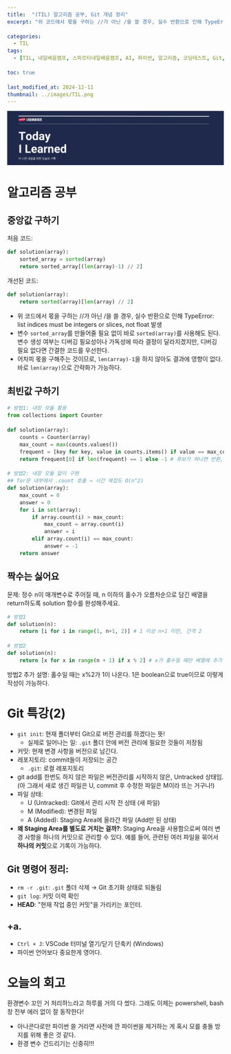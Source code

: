 ```yaml
---
title:  "(TIL) 알고리즘 공부, Git 개념 정리"
excerpt: "위 코드에서 몫을 구하는 //가 아닌 /을 쓸 경우, 실수 반환으로 인해 TypeError: list indices must be integers or slices, not float 발생"

categories:
  - TIL
tags:
  - [TIL, 내일배움캠프, 스파르타내일배움캠프, AI, 파이썬, 알고리즘, 코딩테스트, Git, 분산버전관리]

toc: true

last_modified_at: 2024-12-11
thumbnail: ../images/TIL.png
---
```

![](/images/../images/TIL.png)

# 알고리즘 공부
## 중앙값 구하기
처음 코드:
```py
def solution(array):
    sorted_array = sorted(array)
    return sorted_array[(len(array)-1) // 2] 
```

개선된 코드:
```py
def solution(array):
    return sorted(array)[len(array) // 2] 
```
- 위 코드에서 몫을 구하는 //가 아닌 /을 쓸 경우, 실수 반환으로 인해 TypeError: list indices must be integers or slices, not float 발생
- 변수 `sorted_array`를 만들어줄 필요 없이 바로 `sorted(array)`를 사용해도 된다. 변수 생성 여부는 디버깅 필요성이나 가독성에 따라 결정이 달라지겠지만, 디버깅 필요 없다면 간결한 코드를 우선한다.
- 어차피 몫을 구해주는 것이므로, `len(array)-1`을 하지 않아도 결과에 영향이 없다. 바로 `len(array)`으로 간략화가 가능하다.

## 최빈값 구하기
```py
# 방법1: 내장 모듈 활용
from collections import Counter

def solution(array):
    counts = Counter(array)
    max_count = max(counts.values())
    frequent = [key for key, value in counts.items() if value == max_count]
    return frequent[0] if len(frequent) == 1 else -1 # 후보가 하나면 반환, 여러 개면 -1

# 방법2: 내장 모듈 없이 구현
## for문 내부에서 .count 호출 → 시간 복잡도 O(n^2)
def solution(array):
    max_count = 0
    answer = 0
    for i in set(array):
        if array.count(i) > max_count:
            max_count = array.count(i)
            answer = i
        elif array.count(i) == max_count:
            answer = -1
    return answer
```

## 짝수는 싫어요
문제: 정수 n이 매개변수로 주어질 때, n 이하의 홀수가 오름차순으로 담긴 배열을 return하도록 solution 함수를 완성해주세요.

```py
# 방법1
def solution(n):
    return [i for i in range(1, n+1, 2)] # 1 이상 n+1 미만, 간격 2

# 방법2
def solution(n):
    return [x for x in range(n + 1) if x % 2] # x가 홀수일 때만 배열에 추가  
```
방법2 추가 설명: 홀수일 때는 x%2가 1이 나온다. 1은 boolean으로 true이므로 이렇게 작성이 가능하다.

# Git 특강(2)
- `git init`: 현재 폴더부터 Git으로 버전 관리를 하겠다는 뜻!
  - 실제로 일어나는 일: `.git` 폴더 안에 버전 관리에 필요한 것들이 저장됨
- 커밋: 현재 변경 사항을 버전으로 남긴다.
- 레포지토리: commit들이 저장되는 공간
  - `.git`: 로컬 레포지토리
- git add를 한번도 하지 않은 파일은 버전관리를 시작하지 않은, Untracked 상태임. (아 그래서 새로 생긴 파일은 U, commit 후 수정한 파일은 M이라 뜨는 거구나!) 
- 파일 상태:
  - U (Untracked): Git에서 관리 시작 전 상태 (새 파일)
  - M (Modified): 변경된 파일
  - A (Added): Staging Area에 올라간 파일 (Add만 된 상태)
- **왜 Staging Area를 별도로 거치는 걸까?**:
  Staging Area을 사용함으로써 여러 변경 사항을 하나의 커밋으로 관리할 수 있다. 예를 들어, 관련된 여러 파일을 묶어서 **하나의 커밋**으로 기록이 가능하다.

## Git 명령어 정리:
- `rm -r .git`: `.git` 폴더 삭제 → Git 초기화 상태로 되돌림
- `git log`: 커밋 이력 확인
- **HEAD**: "현재 작업 중인 커밋"을 가리키는 포인터.

## +a. 
- `Ctrl + J`: VSCode 터미널 열기/닫기 단축키 (Windows)
- 파이썬 언어보다 중요한게 영어다.

# 오늘의 회고
환경변수 꼬인 거 처리하느라고 하루를 거의 다 썼다. 그래도 이제는 powershell, bash 창 전부 에러 없이 잘 동작한다!

- 아나콘다로만 파이썬 쓸 거라면 사전에 깐 파이썬을 제거하는 게 혹시 모를 충돌 방지를 위해 좋은 것 같다.
- 환경 변수 건드리기는 신중히!!!